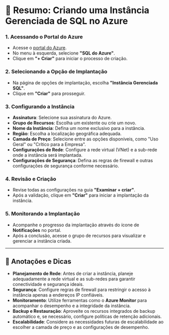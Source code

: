 # 🧾 Resumo: Criando uma Instância Gerenciada de SQL no Azure

### 1. Acessando o Portal do Azure

* Acesse o [portal do Azure](https://portal.azure.com).
* No menu à esquerda, selecione **"SQL do Azure"**.
* Clique em **"+ Criar"** para iniciar o processo de criação.

### 2. Selecionando a Opção de Implantação

* Na página de opções de implantação, escolha **"Instância Gerenciada SQL"**.
* Clique em **"Criar"** para prosseguir.

### 3. Configurando a Instância

* **Assinatura**: Selecione sua assinatura do Azure.
* **Grupo de Recursos**: Escolha um existente ou crie um novo.
* **Nome da Instância**: Defina um nome exclusivo para a instância.
* **Região**: Escolha a localização geográfica adequada.
* **Camada de Preço**: Selecione entre as opções disponíveis, como "Uso Geral" ou "Crítico para a Empresa".
* **Configurações de Rede**: Configure a rede virtual (VNet) e a sub-rede onde a instância será implantada.
* **Configurações de Segurança**: Defina as regras de firewall e outras configurações de segurança conforme necessário.

### 4. Revisão e Criação

* Revise todas as configurações na guia **"Examinar + criar"**.
* Após a validação, clique em **"Criar"** para iniciar a implantação da instância.

### 5. Monitorando a Implantação

* Acompanhe o progresso da implantação através do ícone de **Notificações** no portal.
* Após a conclusão, acesse o grupo de recursos para visualizar e gerenciar a instância criada.

---

## 📝 Anotações e Dicas

* **Planejamento de Rede**: Antes de criar a instância, planeje adequadamente a rede virtual e as sub-redes para garantir conectividade e segurança ideais.
* **Segurança**: Configure regras de firewall para restringir o acesso à instância apenas a endereços IP confiáveis.
* **Monitoramento**: Utilize ferramentas como o **Azure Monitor** para acompanhar o desempenho e a integridade da instância.
* **Backup e Restauração**: Aproveite os recursos integrados de backup automático e, se necessário, configure políticas de retenção adicionais.
* **Escalabilidade**: Considere as necessidades futuras de escalabilidade ao escolher a camada de preço e as configurações de desempenho.
